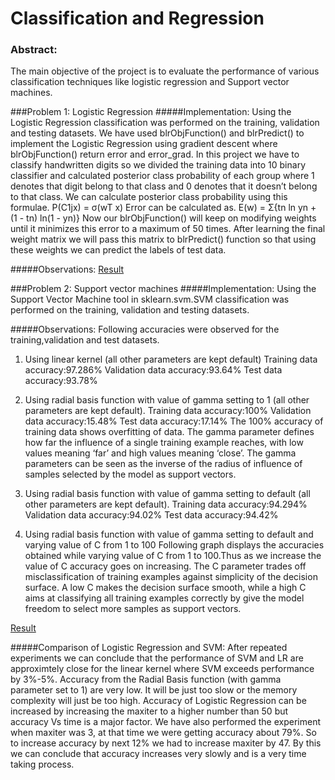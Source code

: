 # Classification and Regression

### Abstract:
The main objective of the project is to evaluate the performance of various classification techniques like logistic regression and Support vector machines.

###Problem 1: Logistic Regression
#####Implementation:
Using the Logistic Regression classification was performed on the training, validation and testing datasets. We have used blrObjFunction() and blrPredict() to implement the Logistic Regression using gradient descent where blrObjFunction() return error and error_grad.
In this project we have to classify handwritten digits so we divided the training data into 10 binary classifier and calculated posterior class probability of each group where 1 denotes that digit belong to that class and 0 denotes that it doesn’t belong to that class.
We can calculate posterior class probability using this formulae.
P(C1jx) = σ(wT x)
Error can be calculated as.
E(w) = Σ{tn ln yn + (1 - tn) ln(1 - yn)}
Now our blrObjFunction() will keep on modifying weights until it minimizes this error to a maximum of 50 times. After learning the final weight matrix we will pass this matrix to blrPredict() function so that using these weights we can predict the labels of test data.

#####Observations:
[Result](https://github.com/ankit118/SVM/blob/master/report.pdf)

###Problem 2: Support vector machines
#####Implementation:
Using the Support Vector Machine tool in sklearn.svm.SVM classification was performed on the training, validation and testing datasets.

#####Observations:
Following accuracies were observed for the training,validation and test datasets.

1. Using linear kernel (all other parameters are kept default)
Training data accuracy:97.286%
Validation data accuracy:93.64%
Test data accuracy:93.78%

2. Using radial basis function with value of gamma setting to 1 (all other parameters are kept default).
Training data accuracy:100%
Validation data accuracy:15.48%
Test data accuracy:17.14%
The 100% accuracy of training data shows overfitting of data. The gamma parameter defines how far the influence of a single training example reaches, with low values meaning ‘far’ and high values meaning ‘close’. The gamma parameters can be seen as the inverse of the radius of influence of samples selected by the model as support vectors.

3. Using radial basis function with value of gamma setting to default (all other parameters are kept default).
Training data accuracy:94.294%
Validation data accuracy:94.02%
Test data accuracy:94.42%

4. Using radial basis function with value of gamma setting to default and varying value of C from 1 to 100
Following graph displays the accuracies obtained while varying value of C from 1 to 100.Thus as we increase the value of C accuracy goes on increasing. The C parameter trades off misclassification of training examples against simplicity of the decision surface. A low C makes the decision surface smooth, while a high C aims at classifying all training examples correctly by give the model freedom to select more samples as support vectors.

[Result](https://github.com/ankit118/SVM/blob/master/report.pdf)

#####Comparison of Logistic Regression and SVM:
After repeated experiments we can conclude that the performance of SVM and LR are approximtely close for the linear kernel where SVM exceeds performance by 3%-5%.
Accuracy from the Radial Basis function (with gamma parameter set to 1) are very low. It will be just too slow or the memory complexity will just be too high.
Accuracy of Logistic Regression can be increased by increasing the maxiter to a higher number than 50 but accuracy Vs time is a major factor. We have also performed the experiment when maxiter was 3, at that time we were getting accuracy about 79%. So to increase accuracy by next 12% we had to increase maxiter by 47. By this we can conclude that accuracy increases very slowly and is a very time taking process.
